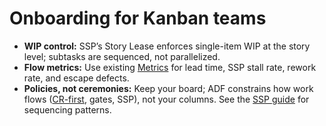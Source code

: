 # Onboarding for Kanban teams

- **WIP control:** SSP’s Story Lease enforces single-item WIP at the story level; subtasks are sequenced, not parallelized.
- **Flow metrics:** Use existing [Metrics](metrics.md) for lead time, SSP stall rate, rework rate, and escape defects.
- **Policies, not ceremonies:** Keep your board; ADF constrains how work flows ([CR-first](../specs/adf-spec-v0.5.0.md#1-core-rules--cr-first-and-evidence), gates, SSP), not your columns. See the [SSP guide](ssp.md) for sequencing patterns.
